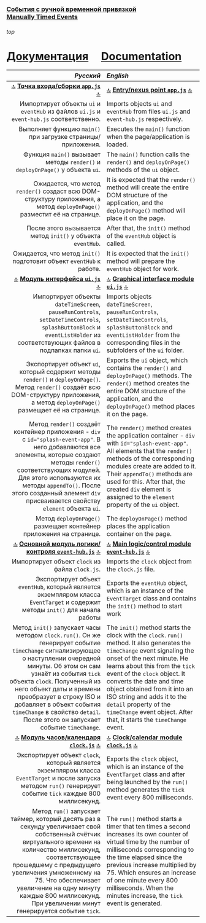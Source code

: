 ### [События с ручной временной привязкой](https://github.com/UniBreakfast/manually-timed-events) &nbsp; &nbsp; [Manually&nbsp;Timed&nbsp;Events](https://github.com/UniBreakfast/manually-timed-events)

###### top

# [Документация](https://github.com/UniBreakfast/manually-timed-events/tree/main/docs) &nbsp; &nbsp; [Documentation](https://github.com/UniBreakfast/manually-timed-events/tree/main/docs)

| *Русский* | *English* |
|-:|:-|
| [🔝](#top) **[Точка входа/сборки `app.js`](https://github.com/UniBreakfast/manually-timed-events/blob/main/app.js)** [🔝](#top) | [🔝](#top) **[Entry/nexus point `app.js`](https://github.com/UniBreakfast/manually-timed-events/blob/main/app.js)** [🔝](#top) |
| Импортирует объекты `ui` и `eventHub` из файлов `ui.js` и `event-hub.js` соответственно. | Imports objects `ui` and `eventHub` from files `ui.js` and `event-hub.js` respectively. |
| Выполняет функцию `main()` при загрузке страницы/приложения. | Executes the `main()` function when the page/application is loaded. |
| Функция `main()` вызывает методы `render()` и `deployOnPage()` у объекта `ui`. | The `main()` function calls the `render()` and `deployOnPage()` methods of the `ui` object. |
| Ожидается, что метод `render()` создаст всю DOM-структуру приложения, а метод `deployOnPage()` разместит её на странице. | It is expected that the `render()` method will create the entire DOM structure of the application, and the `deployOnPage()` method will place it on the page. |
| После этого вызывается метод `init()` у объекта `eventHub`. | After that, the `init()` method of the `eventHub` object is called. |
| Ожидается, что метод `init()` подготовит объект `eventHub` к работе. | It is expected that the `init()` method will prepare the `eventHub` object for work. |
| [🔝](#top) **[Модуль интерфейса `ui.js`](https://github.com/UniBreakfast/manually-timed-events/blob/main/ui/ui.js)** [🔝](#top) | [🔝](#top) **[Graphical interface module `ui.js`](https://github.com/UniBreakfast/manually-timed-events/blob/main/ui/ui.js)** [🔝](#top) |
| Импортирует объекты `dateTimeScreen`, `pauseRunControls`, `setDateTimeControls`, `splashButtonBlock` и `eventListHolder` из соответствующих файлов в подпапках папки `ui`. | Imports objects `dateTimeScreen`, `pauseRunControls`, `setDateTimeControls`, `splashButtonBlock` and `eventListHolder` from the corresponding files in the subfolders of the `ui` folder. |
| Экспортирует объект `ui`, который содержит методы `render()` и `deployOnPage()`. Метод `render()` создаёт всю DOM-структуру приложения, а метод `deployOnPage()` размещает её на странице. | Exports the `ui` object, which contains the `render()` and `deployOnPage()` methods. The `render()` method creates the entire DOM structure of the application, and the `deployOnPage()` method places it on the page. |
| Метод `render()` создаёт контейнер приложения - `div` с `id="splash-event-app"`. В него добавляются все элементы, которые создают методы `render()` соответствующих модулей. Для этого используются их методы `appendTo()`. После этого созданный элемент `div` присваивается свойству `element` объекта `ui`. | The `render()` method creates the application container - `div` with `id="splash-event-app"`. All elements that the `render()` methods of the corresponding modules create are added to it. Their `appendTo()` methods are used for this. After that, the created `div` element is assigned to the `element` property of the `ui` object. |
| Метод `deployOnPage()` размещает контейнер приложения на странице. | The `deployOnPage()` method places the application container on the page. |
| [🔝](#top) **[Основной модуль логики/контроля `event-hub.js`](https://github.com/UniBreakfast/manually-timed-events/blob/main/event-hub.js)** [🔝](#top) | [🔝](#top) **[Main logic/control module `event-hub.js`](https://github.com/UniBreakfast/manually-timed-events/blob/main/event-hub.js)** [🔝](#top) |
| Импортирует объект `clock` из файла `clock.js`. | Imports the `clock` object from the `clock.js` file. |
| Экспортирует объект `eventHub`, который является экземпляром класса `EventTarget` и содержит методы `init()` для начала работы | Exports the `eventHub` object, which is an instance of the `EventTarget` class and contains the `init()` method to start work |
 | Метод `init()` запускает часы методом `clock.run()`. Он же генерирует событие `timeChange` сигнализирующее о наступлении очередной минуты. Об этом он сам узнаёт из события `tick` объекта `clock`. Полученный из него объект даты и времени преобразует в строку ISO и добавляет в объект события `timeChange` в свойство `detail`. После этого он запускает событие `timeChange`. | The `init()` method starts the clock with the `clock.run()` method. It also generates the `timeChange` event signaling the onset of the next minute. He learns about this from the `tick` event of the `clock` object. It converts the date and time object obtained from it into an ISO string and adds it to the `detail` property of the `timeChange` event object. After that, it starts the `timeChange` event. |
| [🔝](#top) **[Модуль часов/календаря `clock.js`](https://github.com/UniBreakfast/manually-timed-events/blob/main/clock.js)** [🔝](#top) | [🔝](#top) **[Clock/calendar module `clock.js`](https://github.com/UniBreakfast/manually-timed-events/blob/main/clock.js)** [🔝](#top) |
| Экспортирует объект `clock`, который является экземпляром класса `EventTarget` и после запуска методом `run()` генерирует событие `tick` каждые 800 миллисекунд. | Exports the `clock` object, which is an instance of the `EventTarget` class and after being launched by the `run()` method generates the `tick` event every 800 milliseconds. |
| Метод `run()` запускает таймер, который десять раз в секунду увеличивает свой собственный счётчик виртуального времени на количество миллисекунд, соответствующее прошедшему с предыдущего увеличения умноженному на 75. Что обеспечивает увеличение на одну минуту каждые 800 миллисекунд. При увеличении минут генерируется событие `tick`. | The `run()` method starts a timer that ten times a second increases its own counter of virtual time by the number of milliseconds corresponding to the time elapsed since the previous increase multiplied by 75. Which ensures an increase of one minute every 800 milliseconds. When the minutes increase, the `tick` event is generated. |

<!-- 
export { eventHub };

import { clock } from './clock.js';

const eventHub = Object.assign(new EventTarget(), {
  init() {
    clock.run();

    clock.addEventListener('tick', e => {
      const { dateTime } = e.detail;
      const isoDateTime = dateTime.toISOString().replace('T', ' ').slice(0, 16)
      const detail = { dateTime: isoDateTime };
      const event = new CustomEvent('timeChange', { detail });

      this.dispatchEvent(event);
    });
  },
});

 -->
